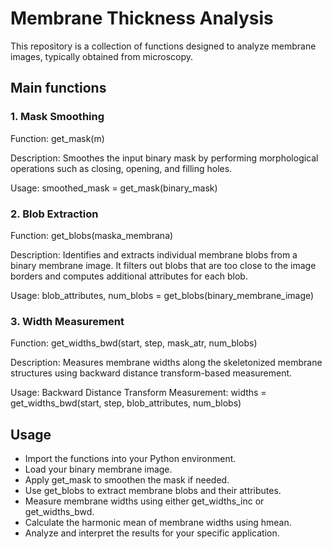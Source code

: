 # Membrane Thickness Analysis
This repository is a collection of functions designed to analyze membrane images, typically obtained from microscopy. 

## Main functions
### 1. Mask Smoothing
Function: get_mask(m)

Description: Smoothes the input binary mask by performing morphological operations such as closing, opening, and filling holes.

Usage: smoothed_mask = get_mask(binary_mask)

### 2. Blob Extraction
Function: get_blobs(maska_membrana)

Description: Identifies and extracts individual membrane blobs from a binary membrane image. It filters out blobs that are too close to the image borders and computes additional attributes for each blob.

Usage: blob_attributes, num_blobs = get_blobs(binary_membrane_image)

### 3. Width Measurement
Function: get_widths_bwd(start, step, mask_atr, num_blobs)

Description: Measures membrane widths along the skeletonized membrane structures using backward distance transform-based measurement.

Usage: Backward Distance Transform Measurement: widths = get_widths_bwd(start, step, blob_attributes, num_blobs)

## Usage
 - Import the  functions into your Python environment.
 - Load your binary membrane image.
 - Apply get_mask to smoothen the mask if needed.
 - Use get_blobs to extract membrane blobs and their attributes.
 - Measure membrane widths using either get_widths_inc or get_widths_bwd.
 - Calculate the harmonic mean of membrane widths using hmean.
 - Analyze and interpret the results for your specific application.
